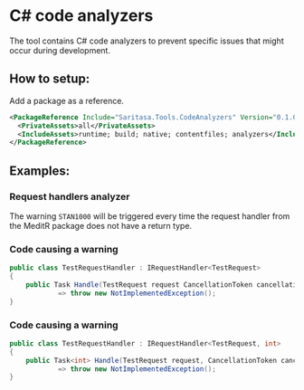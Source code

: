 C# code analyzers
==============

The tool contains C# code analyzers to prevent specific issues that might occur during development.

## How to setup:

Add a package as a reference.

```xml
<PackageReference Include="Saritasa.Tools.CodeAnalyzers" Version="0.1.0">
  <PrivateAssets>all</PrivateAssets>
  <IncludeAssets>runtime; build; native; contentfiles; analyzers</IncludeAssets>
</PackageReference>
```
## Examples:

### Request handlers analyzer

The warning `STAN1000` will be triggered every time the request handler from the MeditR package does not have a return type.

### Code causing a warning

```csharp
public class TestRequestHandler : IRequestHandler<TestRequest>
{
    public Task Handle(TestRequest request CancellationToken cancellationToken)
            => throw new NotImplementedException();
}
```

### Code causing a warning

```csharp
public class TestRequestHandler : IRequestHandler<TestRequest, int>
{
    public Task<int> Handle(TestRequest request, CancellationToken cancellationToken)
            => throw new NotImplementedException();
}
```
